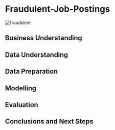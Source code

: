 # Fraudulent-Job-Postings
![fraudulent](https://images.tmcnet.com/tmc/misc/articles/image/2020-jan/3871346650-hacker-adobe.jpeg)
## Business Understanding
## Data Understanding
## Data Preparation
## Modelling 
## Evaluation 
## Conclusions and Next Steps
